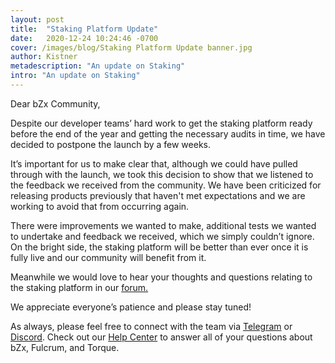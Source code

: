 ```yaml
---
layout: post
title:  "Staking Platform Update"
date:   2020-12-24 10:24:46 -0700
cover: /images/blog/Staking Platform Update banner.jpg
author: Kistner
metadescription: "An update on Staking"
intro: "An update on Staking"
---
```


Dear bZx Community,

Despite our developer teams’ hard work to get the staking platform ready before the end of the year and getting the necessary audits in time, we have decided to postpone the launch by a few weeks.

It’s important for us to make clear that, although we could have pulled through with the launch, we took this decision to show that we listened to the feedback we received from the community.
We have been criticized for releasing products previously that haven't met expectations and we are working to avoid that from occurring again.

There were improvements we wanted to make, additional tests we wanted to undertake and feedback we received, which we simply couldn’t ignore. On the bright side, the staking platform will be better than ever once it is fully live and our community will benefit from it.  

Meanwhile we would love to hear your thoughts and questions relating to the staking platform in our [forum.](https://forum.bzx.network/)

We appreciate everyone’s patience and please stay tuned!


As always, please feel free to connect with the team via [Telegram](https://t.me/b0xNet) or [Discord](https://discord.com/invite/DKEq6FV). Check out our [Help Center](https://help.bzx.network/en/) to answer all of your questions about bZx, Fulcrum, and Torque.
